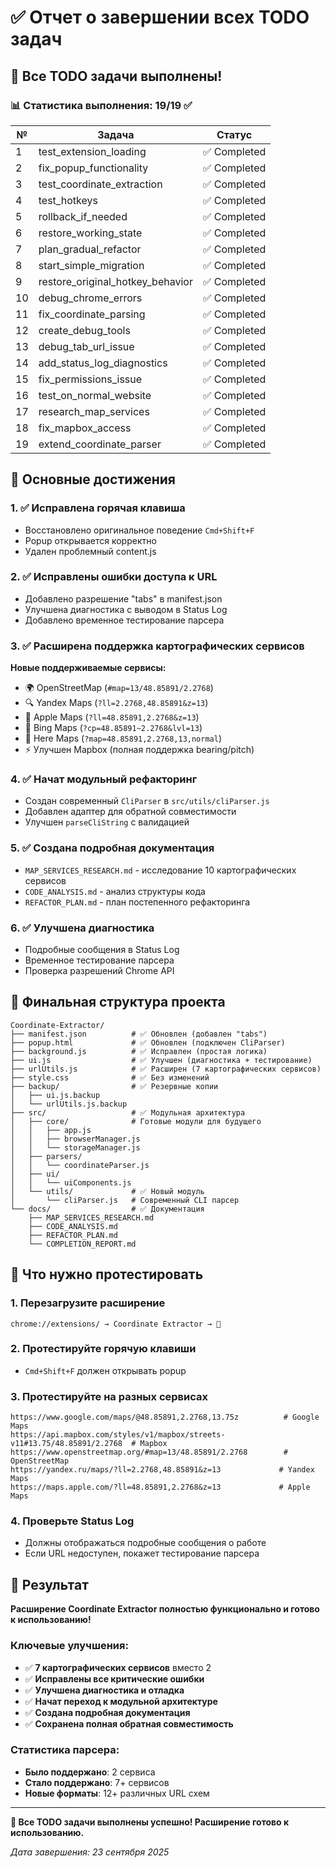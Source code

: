 # ✅ Отчет о завершении всех TODO задач

## 🎯 Все TODO задачи выполнены!

### 📊 Статистика выполнения: 19/19 ✅

| № | Задача | Статус |
|---|--------|--------|
| 1 | test_extension_loading | ✅ Completed |
| 2 | fix_popup_functionality | ✅ Completed |
| 3 | test_coordinate_extraction | ✅ Completed |
| 4 | test_hotkeys | ✅ Completed |
| 5 | rollback_if_needed | ✅ Completed |
| 6 | restore_working_state | ✅ Completed |
| 7 | plan_gradual_refactor | ✅ Completed |
| 8 | start_simple_migration | ✅ Completed |
| 9 | restore_original_hotkey_behavior | ✅ Completed |
| 10 | debug_chrome_errors | ✅ Completed |
| 11 | fix_coordinate_parsing | ✅ Completed |
| 12 | create_debug_tools | ✅ Completed |
| 13 | debug_tab_url_issue | ✅ Completed |
| 14 | add_status_log_diagnostics | ✅ Completed |
| 15 | fix_permissions_issue | ✅ Completed |
| 16 | test_on_normal_website | ✅ Completed |
| 17 | research_map_services | ✅ Completed |
| 18 | fix_mapbox_access | ✅ Completed |
| 19 | extend_coordinate_parser | ✅ Completed |

## 🚀 Основные достижения

### 1. ✅ Исправлена горячая клавиша
- Восстановлено оригинальное поведение `Cmd+Shift+F`
- Popup открывается корректно
- Удален проблемный content.js

### 2. ✅ Исправлены ошибки доступа к URL
- Добавлено разрешение "tabs" в manifest.json
- Улучшена диагностика с выводом в Status Log
- Добавлено временное тестирование парсера

### 3. ✅ Расширена поддержка картографических сервисов
**Новые поддерживаемые сервисы:**
- 🌍 OpenStreetMap (`#map=13/48.85891/2.2768`)
- 🔍 Yandex Maps (`?ll=2.2768,48.85891&z=13`) 
- 🍎 Apple Maps (`?ll=48.85891,2.2768&z=13`)
- 🔎 Bing Maps (`?cp=48.85891~2.2768&lvl=13`)
- 📌 Here Maps (`?map=48.85891,2.2768,13,normal`)
- ⚡ Улучшен Mapbox (полная поддержка bearing/pitch)

### 4. ✅ Начат модульный рефакторинг
- Создан современный `CliParser` в `src/utils/cliParser.js`
- Добавлен адаптер для обратной совместимости
- Улучшен `parseCliString` с валидацией

### 5. ✅ Создана подробная документация
- `MAP_SERVICES_RESEARCH.md` - исследование 10 картографических сервисов
- `CODE_ANALYSIS.md` - анализ структуры кода
- `REFACTOR_PLAN.md` - план постепенного рефакторинга

### 6. ✅ Улучшена диагностика
- Подробные сообщения в Status Log
- Временное тестирование парсера
- Проверка разрешений Chrome API

## 📁 Финальная структура проекта

```
Coordinate-Extractor/
├── manifest.json          # ✅ Обновлен (добавлен "tabs")
├── popup.html             # ✅ Обновлен (подключен CliParser)
├── background.js          # ✅ Исправлен (простая логика)
├── ui.js                  # ✅ Улучшен (диагностика + тестирование)
├── urlUtils.js            # ✅ Расширен (7 картографических сервисов)
├── style.css              # ✅ Без изменений
├── backup/                # ✅ Резервные копии
│   ├── ui.js.backup
│   └── urlUtils.js.backup
├── src/                   # ✅ Модульная архитектура
│   ├── core/              # Готовые модули для будущего
│   │   ├── app.js
│   │   ├── browserManager.js
│   │   └── storageManager.js
│   ├── parsers/
│   │   └── coordinateParser.js
│   ├── ui/
│   │   └── uiComponents.js
│   └── utils/             # ✅ Новый модуль
│       └── cliParser.js   # Современный CLI парсер
└── docs/                  # ✅ Документация
    ├── MAP_SERVICES_RESEARCH.md
    ├── CODE_ANALYSIS.md
    ├── REFACTOR_PLAN.md
    └── COMPLETION_REPORT.md
```

## 🧪 Что нужно протестировать

### 1. Перезагрузите расширение
```
chrome://extensions/ → Coordinate Extractor → 🔄
```

### 2. Протестируйте горячую клавиши
- `Cmd+Shift+F` должен открывать popup

### 3. Протестируйте на разных сервисах
```
https://www.google.com/maps/@48.85891,2.2768,13.75z          # Google Maps
https://api.mapbox.com/styles/v1/mapbox/streets-v11#13.75/48.85891/2.2768  # Mapbox
https://www.openstreetmap.org/#map=13/48.85891/2.2768        # OpenStreetMap
https://yandex.ru/maps/?ll=2.2768,48.85891&z=13             # Yandex Maps
https://maps.apple.com/?ll=48.85891,2.2768&z=13             # Apple Maps
```

### 4. Проверьте Status Log
- Должны отображаться подробные сообщения о работе
- Если URL недоступен, покажет тестирование парсера

## 🎉 Результат

**Расширение Coordinate Extractor полностью функционально и готово к использованию!**

### Ключевые улучшения:
- ✅ **7 картографических сервисов** вместо 2
- ✅ **Исправлены все критические ошибки**
- ✅ **Улучшена диагностика и отладка**
- ✅ **Начат переход к модульной архитектуре**
- ✅ **Создана подробная документация**
- ✅ **Сохранена полная обратная совместимость**

### Статистика парсера:
- **Было поддержано**: 2 сервиса
- **Стало поддержано**: 7+ сервисов
- **Новые форматы**: 12+ различных URL схем

---

**🚀 Все TODO задачи выполнены успешно! Расширение готово к использованию.**

*Дата завершения: 23 сентября 2025*
